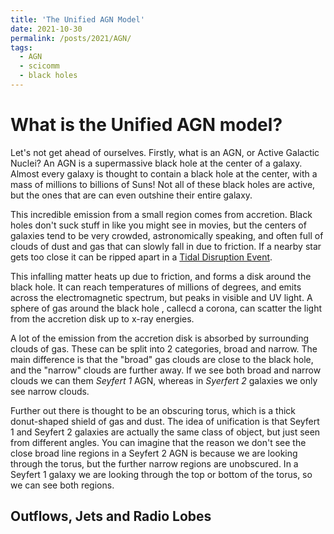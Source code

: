 ```yaml
---
title: 'The Unified AGN Model'
date: 2021-10-30
permalink: /posts/2021/AGN/
tags:
  - AGN
  - scicomm
  - black holes
---
```


What is the Unified AGN model?
======

Let's not get ahead of ourselves. Firstly, what is an AGN, or Active Galactic Nuclei? An AGN is a supermassive black hole at the center of a galaxy. Almost every galaxy is thought to contain a black hole at the center, with a mass of millions to billions of Suns! Not all of these black holes are active, but the ones that are can even outshine their entire galaxy.

This incredible emission from a small region comes from accretion. Black holes don't suck stuff in like you might see in movies, but the centers of galaxies tend to be very crowded, astronomically speaking, and often full of clouds of  dust and gas that can slowly fall in due to friction. If a nearby star gets too close it can be ripped apart in a [Tidal Disruption Event](https://astrobites.org/2012/05/05/witnessing-the-murder-of-a-star/).

This infalling matter heats up due to friction, and forms a disk around the black hole. It can reach temperatures of millions of degrees, and emits across the electromagnetic spectrum, but peaks in visible and UV light. A sphere of gas around the black hole , callecd a corona, can scatter the light from the accretion disk up to x-ray energies. 

A lot of the emission from the accretion disk is absorbed by surrounding clouds of gas. These can be split into 2 categories, broad and narrow. The main difference is that the "broad" gas clouds are close to the black hole, and the "narrow" clouds are further away. If we see both broad and narrow clouds we can them <i>Seyfert 1</i> AGN, whereas  in <i> Syerfert 2 </i> galaxies we only see narrow clouds. 

Further out there is thought to be an obscuring torus, which is a thick donut-shaped shield of gas and dust. The idea of unification is that Seyfert 1 and Seyfert 2 galaxies are actually the same class of object, but just seen from different angles. You can imagine that the reason we don't see the close broad line regions in a Seyfert 2 AGN is because we are looking through the torus, but the further narrow regions are unobscured. In a Seyfert 1 galaxy we are looking through the top or bottom of the torus, so we can see both regions.

Outflows, Jets and Radio Lobes
-----
